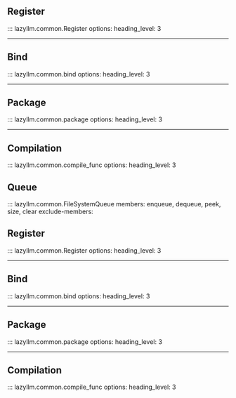 ## Register

::: lazyllm.common.Register
    options:
      heading_level: 3

---

## Bind

::: lazyllm.common.bind
    options:
      heading_level: 3

---

## Package

::: lazyllm.common.package
    options:
      heading_level: 3

---

## Compilation

::: lazyllm.common.compile_func
    options:
      heading_level: 3

## Queue

::: lazyllm.common.FileSystemQueue
    members: enqueue, dequeue, peek, size, clear
    exclude-members:
    
## Register

::: lazyllm.common.Register
    options:
      heading_level: 3

---

## Bind

::: lazyllm.common.bind
    options:
      heading_level: 3

---

## Package

::: lazyllm.common.package
    options:
      heading_level: 3

---

## Compilation

::: lazyllm.common.compile_func
    options:
      heading_level: 3
